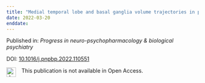 ```yaml
---
title: "Medial temporal lobe and basal ganglia volume trajectories in persistent negative symptoms following a first episode of psychosis."
date: 2022-03-20
enddate:
---
```


Published in: *Progress in neuro-psychopharmacology & biological psychiatry*

DOI: [10.1016/j.pnpbp.2022.110551](https://doi.org/10.1016/j.pnpbp.2022.110551)

<img src=https://upload.wikimedia.org/wikipedia/commons/thumb/0/0e/Closed_Access_logo_transparent.svg/1200px-Closed_Access_logo_transparent.svg.png alt="drawing" width="25" align="left"/> &nbsp;&nbsp;&nbsp;This publication is not available in Open Access.


